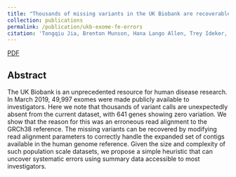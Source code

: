 ```yaml
---
title: "Thousands of missing variants in the UK Biobank are recoverable by genome realignment"
collection: publications
permalink: /publication/ukb-exome-fe-errors
citation: 'Tongqiu Jia, Brenton Munson, Hana Lango Allen, Trey Ideker, and Amit R. Majithia. Thousands of missing variants in the UK Biobank are recoverable by genome realignment." Annals of human genetics (2020) doi.org/10.1111/ahg.12383.'
---
```

[PDF](https://tongqiu-jiagithub.io/files/ukb-exome-fe-errors.pdf)

## Abstract
 The UK Biobank is an unprecedented resource for human disease research. In March 2019, 49,997 exomes were made publicly available to investigators. Here we note that thousands of variant calls are unexpectedly absent from the current dataset, with 641 genes showing zero variation. We show that the reason for this was an erroneous read alignment to the GRCh38 reference. The missing variants can be recovered by modifying read alignment parameters to correctly handle the expanded set of contigs available in the human genome reference. Given the size and complexity of such population scale datasets, we propose a simple heuristic that can uncover systematic errors using summary data accessible to most investigators.
